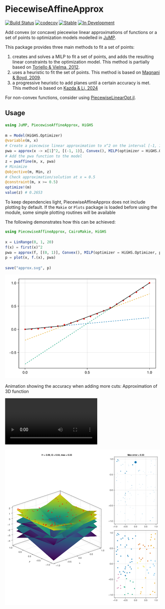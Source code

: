 # PiecewiseAffineApprox

[![Build Status](https://github.com/sintefore/PiecewiseAffineApprox.jl/workflows/CI/badge.svg?branch=main)](https://github.com/sintefore/PiecewiseAffineApprox.jl/actions?query=workflow%3ACI)
[![codecov](https://codecov.io/gh/sintefore/PiecewiseAffineApprox.jl/branch/main/graph/badge.svg?token=2LXGVU04YS)](https://codecov.io/gh/sintefore/PiecewiseAffineApprox.jl)
[![Stable](https://img.shields.io/badge/docs-stable-blue.svg)](https://sintefore.github.io/PiecewiseAffineApprox.jl/stable/)
[![In Development](https://img.shields.io/badge/docs-dev-blue.svg)](https://sintefore.github.io/PiecewiseAffineApprox.jl/dev/)



Add convex (or concave) piecewise linear approximations of functions or a set of points to optimization models modelled in [JuMP](https://jump.dev/). 

This package provides three main methods to fit a set of points: 

1. creates and solves a MILP to fit a set of points, and adds the resulting linear constraints to the optimization model. This method is partially based on [Toriello & Vielma, 2012](https://doi.org/10.1016/j.ejor.2011.12.030). 
2. uses a heuristic to fit the set of points. This method is based on [Magnani & Boyd, 2009](https://doi.org/10.1007/s11081-008-9045-3).
3. a progressive heuristic to add planes until a certain accuracy is met. This method is based on [Kazda & Li, 2024](https://doi.org/10.1016/j.ejor.2023.07.026)

For non-convex functions, consider using [PiecewiseLinearOpt.jl](https://github.com/joehuchette/PiecewiseLinearOpt.jl).

## Usage

```julia
using JuMP, PiecewiseAffineApprox, HiGHS

m = Model(HiGHS.Optimizer)
@variable(m, x)
# Create a piecewise linear approximation to x^2 on the interval [-1, 1]
pwa = approx(x -> x[1]^2, [(-1, 1)], Convex(), MILP(optimizer = HiGHS.Optimizer, planes=5))
# Add the pwa function to the model
z = pwaffine(m, x, pwa)
# Minimize
@objective(m, Min, z)
# Check approximation/solution at x = 0.5
@constraint(m, x >= 0.5)
optimize!(m)
value(z) # 0.2653
```

To keep dependencies light, PiecewiseAffineApprox does not include plotting by default. If the `Makie` or `Plots` package is loaded
before using the module, some simple plotting routines will be available

The following demonstrates how this can be achieved:

```julia
using PiecewiseAffineApprox, CairoMakie, HiGHS

x = LinRange(0, 1, 20)
f(x) = first(x)^2
pwa = approx(f, [(0, 1)], Convex(), MILP(optimizer = HiGHS.Optimizer, planes = 3))
p = plot(x, f.(x), pwa)

save("approx.svg", p)
```
![](docs/approx.svg)

Animation showing the accuracy when adding more cuts:
Approximation of 3D function

 <video loop src="docs/rotation.mp4">  video </video> 

![](docs/approx_3D.png)
